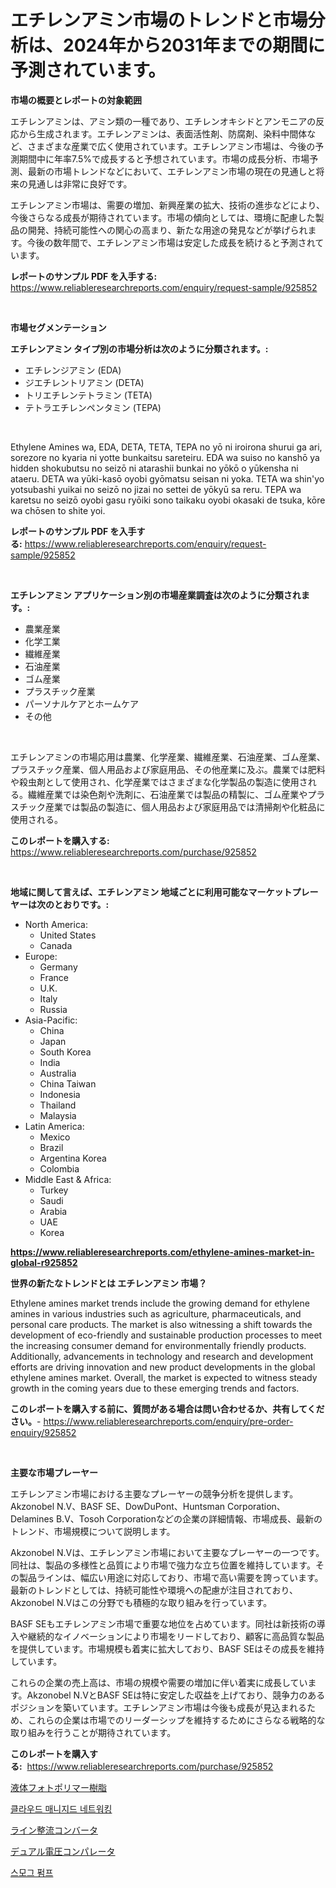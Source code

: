 <p><h1>エチレンアミン市場のトレンドと市場分析は、2024年から2031年までの期間に予測されています。</h1></p><p><strong>市場の概要とレポートの対象範囲</strong></p>
<p><p>エチレンアミンは、アミン類の一種であり、エチレンオキシドとアンモニアの反応から生成されます。エチレンアミンは、表面活性剤、防腐剤、染料中間体など、さまざまな産業で広く使用されています。エチレンアミン市場は、今後の予測期間中に年率7.5%で成長すると予想されています。市場の成長分析、市場予測、最新の市場トレンドなどにおいて、エチレンアミン市場の現在の見通しと将来の見通しは非常に良好です。</p><p>エチレンアミン市場は、需要の増加、新興産業の拡大、技術の進歩などにより、今後さらなる成長が期待されています。市場の傾向としては、環境に配慮した製品の開発、持続可能性への関心の高まり、新たな用途の発見などが挙げられます。今後の数年間で、エチレンアミン市場は安定した成長を続けると予測されています。</p></p>
<p><strong>レポートのサンプル PDF を入手する:</strong> <a href="https://www.reliableresearchreports.com/enquiry/request-sample/925852">https://www.reliableresearchreports.com/enquiry/request-sample/925852</a></p>
<p>&nbsp;</p>
<p><strong>市場セグメンテーション</strong></p>
<p><strong>エチレンアミン タイプ別の市場分析は次のように分類されます。:</strong></p>
<p><ul><li>エチレンジアミン (EDA)</li><li>ジエチレントリアミン (DETA)</li><li>トリエチレンテトラミン (TETA)</li><li>テトラエチレンペンタミン (TEPA)</li></ul></p>
<p>&nbsp;</p>
<p><p>Ethylene Amines wa, EDA, DETA, TETA, TEPA no yō ni iroirona shurui ga ari, sorezore no kyaria ni yotte bunkaitsu sareteiru. EDA wa suiso no kanshō ya hidden shokubutsu no seizō ni atarashii bunkai no yōkō o yūkensha ni ataeru. DETA wa yūki-kasō oyobi gyōmatsu seisan ni yoka. TETA wa shin'yo yotsubashi yuikai no seizō no jizai no settei de yōkyū sa reru. TEPA wa karetsu no seizō oyobi gasu ryōiki sono taikaku oyobi okasaki de tsuka, kōre wa chōsen to shite yoi.</p></p>
<p><strong>レポートのサンプル PDF を入手する:</strong>&nbsp;<a href="https://www.reliableresearchreports.com/enquiry/request-sample/925852">https://www.reliableresearchreports.com/enquiry/request-sample/925852</a></p>
<p>&nbsp;</p>
<p><strong> エチレンアミン アプリケーション別の市場産業調査は次のように分類されます。:</strong></p>
<p><ul><li>農業産業</li><li>化学工業</li><li>繊維産業</li><li>石油産業</li><li>ゴム産業</li><li>プラスチック産業</li><li>パーソナルケアとホームケア</li><li>その他</li></ul></p>
<p>&nbsp;</p>
<p><p>エチレンアミンの市場応用は農業、化学産業、繊維産業、石油産業、ゴム産業、プラスチック産業、個人用品および家庭用品、その他産業に及ぶ。農業では肥料や殺虫剤として使用され、化学産業ではさまざまな化学製品の製造に使用される。繊維産業では染色剤や洗剤に、石油産業では製品の精製に、ゴム産業やプラスチック産業では製品の製造に、個人用品および家庭用品では清掃剤や化粧品に使用される。</p></p>
<p><strong>このレポートを購入する:</strong>&nbsp; <a href="https://www.reliableresearchreports.com/purchase/925852">https://www.reliableresearchreports.com/purchase/925852</a></p>
<p>&nbsp;</p>
<p><strong>地域に関して言えば、エチレンアミン 地域ごとに利用可能なマーケットプレーヤーは次のとおりです。:</strong></p>
<p><ul>
    <li>
        North America:
        <ul>
            <li>United States</li>
            <li>Canada</li>
        </ul>
    </li>
    <li>
        Europe:
        <ul>
            <li>Germany</li>
            <li>France</li>
            <li>U.K.</li>
            <li>Italy</li>
            <li>Russia</li>
        </ul>
    </li>
    <li>
        Asia-Pacific:
        <ul>
            <li>China</li>
            <li>Japan</li>
            <li>South Korea</li>
            <li>India</li>
            <li>Australia</li>
            <li>China Taiwan</li>
            <li>Indonesia</li>
            <li>Thailand</li>
            <li>Malaysia</li>
        </ul>
    </li>
    <li>
        Latin America:
        <ul>
            <li>Mexico</li>
            <li>Brazil</li>
            <li>Argentina Korea</li>
            <li>Colombia</li>
        </ul>
    </li>
    <li>
        Middle East & Africa:
        <ul>
            <li>Turkey</li>
            <li>Saudi</li>
            <li>Arabia</li>
            <li>UAE</li>
            <li>Korea</li>
        </ul>
    </li>
    </ul></p>
<p><strong><a href="https://www.reliableresearchreports.com/ethylene-amines-market-in-global-r925852">https://www.reliableresearchreports.com/ethylene-amines-market-in-global-r925852</a></strong>&nbsp;</p>
<p><strong>世界の新たなトレンドとは エチレンアミン 市場？</strong></p>
<p><p>Ethylene amines market trends include the growing demand for ethylene amines in various industries such as agriculture, pharmaceuticals, and personal care products. The market is also witnessing a shift towards the development of eco-friendly and sustainable production processes to meet the increasing consumer demand for environmentally friendly products. Additionally, advancements in technology and research and development efforts are driving innovation and new product developments in the global ethylene amines market. Overall, the market is expected to witness steady growth in the coming years due to these emerging trends and factors.</p></p>
<p><strong>このレポートを購入する前に、質問がある場合は問い合わせるか、共有してください。</strong>- <a href="https://www.reliableresearchreports.com/enquiry/pre-order-enquiry/925852">https://www.reliableresearchreports.com/enquiry/pre-order-enquiry/925852</a></p>
<p>&nbsp;</p>
<p><strong>主要な市場プレーヤー</strong></p>
<p><p>エチレンアミン市場における主要なプレーヤーの競争分析を提供します。Akzonobel N.V、BASF SE、DowDuPont、Huntsman Corporation、Delamines B.V、Tosoh Corporationなどの企業の詳細情報、市場成長、最新のトレンド、市場規模について説明します。</p><p>Akzonobel N.Vは、エチレンアミン市場において主要なプレーヤーの一つです。同社は、製品の多様性と品質により市場で強力な立ち位置を維持しています。その製品ラインは、幅広い用途に対応しており、市場で高い需要を誇っています。最新のトレンドとしては、持続可能性や環境への配慮が注目されており、Akzonobel N.Vはこの分野でも積極的な取り組みを行っています。</p><p>BASF SEもエチレンアミン市場で重要な地位を占めています。同社は新技術の導入や継続的なイノベーションにより市場をリードしており、顧客に高品質な製品を提供しています。市場規模も着実に拡大しており、BASF SEはその成長を維持しています。</p><p>これらの企業の売上高は、市場の規模や需要の増加に伴い着実に成長しています。Akzonobel N.VとBASF SEは特に安定した収益を上げており、競争力のあるポジションを築いています。エチレンアミン市場は今後も成長が見込まれるため、これらの企業は市場でのリーダーシップを維持するためにさらなる戦略的な取り組みを行うことが期待されています。</p></p>
<p><strong>このレポートを購入する:</strong>&nbsp;&nbsp;<a href="https://www.reliableresearchreports.com/purchase/925852">https://www.reliableresearchreports.com/purchase/925852</a></p>
<p><p><a href="https://github.com/marbadji/Market-Research-Report-List-1/blob/main/461613322949.md">液体フォトポリマー樹脂</a></p><p><a href="https://medium.com/@karenburke2009/%EA%B5%AC%EB%A6%84%EC%9C%BC%EB%A1%9C-%EA%B4%80%EB%A6%AC%EB%90%98%EB%8A%94-%EB%84%A4%ED%8A%B8%EC%9B%8C%ED%82%B9-%EC%8B%9C%EC%9E%A5-%EC%9C%A0%ED%98%95-%EC%9D%91%EC%9A%A9-%EB%B0%8F-%EC%A7%80%EB%A6%AC%EB%B3%84-%ED%8F%AC%EA%B4%84%EC%A0%81-%ED%8F%89%EA%B0%80-f7377990db68">클라우드 매니지드 네트워킹</a></p><p><a href="https://medium.com/@camilcosta76856/%E3%83%A9%E3%82%A4%E3%83%B3%E3%82%B3%E3%83%9F%E3%83%A5%E3%83%86%E3%83%BC%E3%82%B7%E3%83%A7%E3%83%B3%E3%82%B3%E3%83%B3%E3%83%90%E3%83%BC%E3%82%BF%E3%83%BC%E5%B8%82%E5%A0%B4%E8%A6%8F%E6%A8%A1-%E5%B8%82%E5%A0%B4%E5%B1%95%E6%9C%9B%E3%81%A8%E5%B8%82%E5%A0%B4%E4%BA%88%E6%B8%AC-2024%E5%B9%B4%E3%81%8B%E3%82%892031%E5%B9%B4-2cad5d741218">ライン整流コンバータ</a></p><p><a href="https://medium.com/@wadeavis5656202/%E3%83%87%E3%83%A5%E3%82%A2%E3%83%AB%E9%9B%BB%E5%9C%A7%E6%AF%94%E8%BC%83%E5%99%A8%E5%B8%82%E5%A0%B4%E3%81%AE%E8%A6%8F%E6%A8%A1%E3%81%AF-%E3%82%B0%E3%83%AD%E3%83%BC%E3%83%90%E3%83%AB%E7%94%A3%E6%A5%AD%E3%81%AB%E3%81%8A%E3%81%91%E3%82%8B%E6%9C%80%E9%81%A9%E3%81%AA%E3%83%9E%E3%83%BC%E3%82%B1%E3%83%86%E3%82%A3%E3%83%B3%E3%82%B0%E3%83%81%E3%83%A3%E3%83%8D%E3%83%AB%E3%82%92%E7%A4%BA%E3%81%97%E3%81%A6%E3%81%84%E3%81%BE%E3%81%99-8c3f0f153e4b">デュアル電圧コンパレータ</a></p><p><a href="https://medium.com/@davionolson1/%EC%8A%A4%EB%AA%A8%EA%B7%B8-%ED%8E%8C%ED%94%84-%EC%8B%9C%EC%9E%A5-%EA%B2%BD%EC%9F%81-%EB%B6%84%EC%84%9D-%EC%8B%9C%EC%9E%A5-%EB%8F%99%ED%96%A5-%EB%B0%8F-2031%EB%85%84%EA%B9%8C%EC%A7%80%EC%9D%98-%EC%98%88%EC%B8%A1-aea7e4094ea9">스모그 펌프</a></p></p>